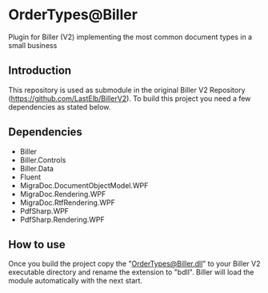 ﻿OrderTypes@Biller
==============
Plugin for Biller (V2) implementing the most common document types in a small business


Introduction
--------------
This repository is used as submodule in the original Biller V2 Repository (https://github.com/LastElb/BillerV2).
To build this project you need a few dependencies as stated below.

Dependencies
--------------
* Biller
* Biller.Controls
* Biller.Data
* Fluent
* MigraDoc.DocumentObjectModel.WPF
* MigraDoc.Rendering.WPF
* MigraDoc.RtfRendering.WPF
* PdfSharp.WPF
* PdfSharp.Rendering.WPF

How to use
--------------
Once you build the project copy the "OrderTypes@Biller.dll" to your Biller V2 executable directory and rename the extension to "bdll".
Biller will load the module automatically with the next start.